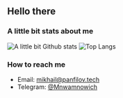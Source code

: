 ## Hello there 

### A little bit stats about me

![A little bit Github stats](https://github-readme-stats.vercel.app/api?username=Mnwa&show_icons=true&theme=default&count_private=true)
![Top Langs](https://github-readme-stats.vercel.app/api/top-langs/?username=Mnwa&layout=compact)

### How to reach me
* Email: [mikhail@panfilov.tech](mailto:mikhail@panfilov.tech)
* Telegram: [@Mnwamnowich](https://t.me/Mnwamnowich)
